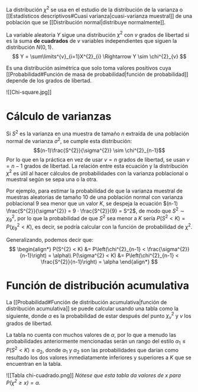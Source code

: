 
La distribución $\chi^2$ se usa en el estudio de la distribución de la varianza o [[Estadísticos descriptivos#Cuasi varianza|cuasi-varianza muestral]] de una población que se [[Distribución normal|distribuye normalmente]]. 

La variable aleatoria $Y$ sigue una distribución $\chi^2$ con $v$ grados de libertad si es la suma **de cuadrados** de $v$ variables independientes que siguen la distribución $N(0,1)$.
$$
Y = \sum\limits^{v}_{i=1}X^{2}_{i} \Rightarrow Y \sim \chi^{2}_{v}
$$

Es una distribución asimétrica que solo toma valores positivos cuya [[Probabilidad#Función de masa de probabilidad|función de probabilidad]] depende de los grados de libertad.

![[Chi-square.jpg]]

# Cálculo de varianzas

Si $S^{2}$ es la varianza en una muestra de tamaño $n$ extraída de una población normal de varianza $\sigma^2$, se cumple esta distribución:
$$(n-1)\frac{S^{2}}{\sigma^{2}} \sim \chi^{2}_{n-1}$$
Por lo que en la práctica en vez de usar $v = n$ grados de libertad, se usan $v = n-1$ grados de libertad. La relación entre esta ecuación y la distribución $\chi^2$ es útil al hacer cálculos de probabilidades con la varianza poblacional o muestral según se sepa una o la otra.

Por ejemplo, para estimar la probabilidad de que la varianza muestral de muestras aleatorias de tamaño 10 de una población normal con varianza poblacional 9 sea menor que un valor $K$, se despeja la ecuación $(n-1) \frac{S^{2}}{\sigma^{2}} = 9 · \frac{S^{2}}{9} = S^2$, de modo que $S^{2} \sim \chi^{2}_{9}$, por lo que la probabilidad de que $S^2$ sea menor a $K$ sería $P(S^{2} < K) = P(\chi^{2}_{9} < K)$, es decir, se podría calcular con la función de probabilidad de $\chi^2$.

Generalizando, podemos decir que:
$$
\begin{align*}
P(S^{2} < K) &= P\left(\chi^{2}_{n-1} < \frac{\sigma^{2}}{n-1}\right) = \alpha\\
P(\sigma^{2} < K) &= P\left(\chi^{2}_{n-1} < \frac{S^{2}}{n-1}\right) = \alpha
\end{align*}
$$

# Función de distribución acumulativa

La [[Probabilidad#Función de distribución acumulativa|función de distribución acumulativa]] se puede calcular usando una tabla como la siguiente, donde $\alpha$ es la probabilidad de estar después del punto $\chi^2_{v}$  y $v$ los grados de libertad.

La tabla no cuenta con muchos valores de $\alpha$, por lo que a menudo las probabilidades anteriormente mencionadas serán un rango del estilo $\alpha_{1} \leq P(S^{2} < K) \leq \alpha_{2}$, donde $\alpha_1$ y $\alpha_2$ son las probabilidades que darían como resultado los dos valores inmediatamente inferiores y superiores a $K$ que se encuentran en la tabla.

![[Tabla chi-cuadrado.png]]
*Nótese que esta tabla da valores de $x$ para $P(\chi^{2} \geq x) = \alpha$.*
